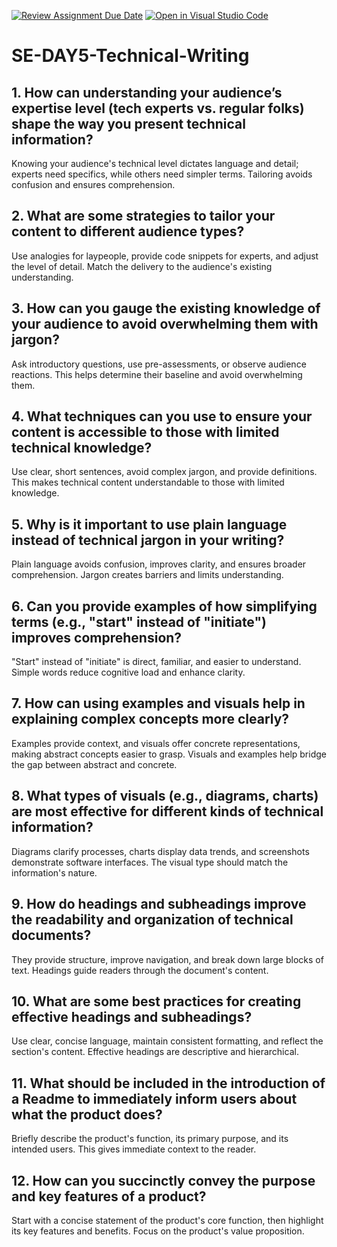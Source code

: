 [![Review Assignment Due Date](https://classroom.github.com/assets/deadline-readme-button-22041afd0340ce965d47ae6ef1cefeee28c7c493a6346c4f15d667ab976d596c.svg)](https://classroom.github.com/a/zsAR-pyY)
[![Open in Visual Studio Code](https://classroom.github.com/assets/open-in-vscode-2e0aaae1b6195c2367325f4f02e2d04e9abb55f0b24a779b69b11b9e10269abc.svg)](https://classroom.github.com/online_ide?assignment_repo_id=18474068&assignment_repo_type=AssignmentRepo)
# SE-DAY5-Technical-Writing
## 1. How can understanding your audience’s expertise level (tech experts vs. regular folks) shape the way you present technical information?
Knowing your audience's technical level dictates language and detail; experts need specifics, while others need simpler terms. Tailoring avoids confusion and ensures comprehension.
## 2. What are some strategies to tailor your content to different audience types?
Use analogies for laypeople, provide code snippets for experts, and adjust the level of detail. Match the delivery to the audience's existing understanding.
## 3. How can you gauge the existing knowledge of your audience to avoid overwhelming them with jargon?
Ask introductory questions, use pre-assessments, or observe audience reactions. This helps determine their baseline and avoid overwhelming them.
## 4. What techniques can you use to ensure your content is accessible to those with limited technical knowledge?
Use clear, short sentences, avoid complex jargon, and provide definitions. This makes technical content understandable to those with limited knowledge.
## 5. Why is it important to use plain language instead of technical jargon in your writing?
Plain language avoids confusion, improves clarity, and ensures broader comprehension. Jargon creates barriers and limits understanding.
## 6. Can you provide examples of how simplifying terms (e.g., "start" instead of "initiate") improves comprehension?
"Start" instead of "initiate" is direct, familiar, and easier to understand. Simple words reduce cognitive load and enhance clarity.
## 7. How can using examples and visuals help in explaining complex concepts more clearly?
Examples provide context, and visuals offer concrete representations, making abstract concepts easier to grasp. Visuals and examples help bridge the gap between abstract and concrete.
## 8. What types of visuals (e.g., diagrams, charts) are most effective for different kinds of technical information?
Diagrams clarify processes, charts display data trends, and screenshots demonstrate software interfaces. The visual type should match the information's nature.
## 9. How do headings and subheadings improve the readability and organization of technical documents?
They provide structure, improve navigation, and break down large blocks of text. Headings guide readers through the document's content.
## 10. What are some best practices for creating effective headings and subheadings?
Use clear, concise language, maintain consistent formatting, and reflect the section's content. Effective headings are descriptive and hierarchical.
## 11. What should be included in the introduction of a Readme to immediately inform users about what the product does?
Briefly describe the product's function, its primary purpose, and its intended users. This gives immediate context to the reader.
## 12. How can you succinctly convey the purpose and key features of a product?
Start with a concise statement of the product's core function, then highlight its key features and benefits. Focus on the product's value proposition.
